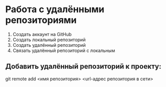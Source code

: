 ﻿# Работа с удалёнными репозиториями
1. Создать аккаунт на GitHub
2. Создать локальный репозиторий 
3. Создать удалённый репозиторий
4. Связать удалённый репозиторий с локальным

Добавить удалённый репозиторий к проекту:
---
git remote add <имя репозитория> <url-адрес репозитория в сети>
